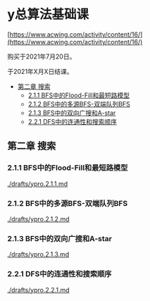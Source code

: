# y总算法基础课
[https://www.acwing.com/activity/content/16/](https://www.acwing.com/activity/content/16/)

购买于2021年7月20日。

于2021年X月X日结课。

<!-- @import "[TOC]" {cmd="toc" depthFrom=2 depthTo=6 orderedList=false} -->

<!-- code_chunk_output -->

- [第二章 搜索](#第二章-搜索)
  - [2.1.1 BFS中的Flood-Fill和最短路模型](#211-bfs中的flood-fill和最短路模型)
  - [2.1.2 BFS中的多源BFS-双端队列BFS](#212-bfs中的多源bfs-双端队列bfs)
  - [2.1.3 BFS中的双向广搜和A-star](#213-bfs中的双向广搜和a-star)
  - [2.2.1 DFS中的连通性和搜索顺序](#221-dfs中的连通性和搜索顺序)

<!-- /code_chunk_output -->

## 第二章 搜索

### 2.1.1 BFS中的Flood-Fill和最短路模型
[./drafts/ypro.2.1.1.md](./drafts/ypro.2.1.1.md)

### 2.1.2 BFS中的多源BFS-双端队列BFS
[./drafts/ypro.2.1.2.md](./drafts/ypro.2.1.2.md)

### 2.1.3 BFS中的双向广搜和A-star
[./drafts/ypro.2.1.3.md](./drafts/ypro.2.1.3.md)

### 2.2.1 DFS中的连通性和搜索顺序
[./drafts/ypro.2.2.1.md](./drafts/ypro.2.2.1.md)
